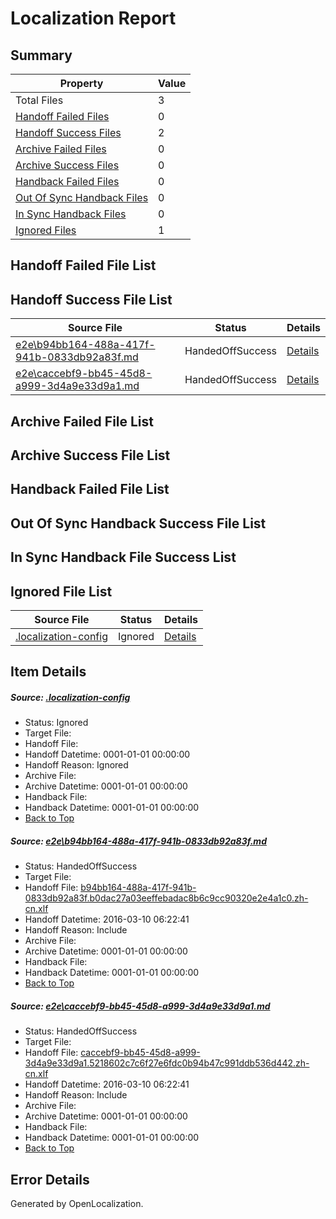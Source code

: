 # <a name='report-top'></a> Localization Report

## Summary
 Property | Value 
 -------- | ----- 
 Total Files | 3
[ Handoff Failed Files ](#handoff-failed-list)| 0
[ Handoff Success Files ](#handoff-success-list)| 2
[ Archive Failed Files ](#archive-failed-list)| 0
[ Archive Success Files ](#archive-success-list)| 0
[ Handback Failed Files ](#handback-failed-list)| 0
[ Out Of Sync Handback Files ](#outofsync-handback-success-list)| 0
[ In Sync Handback Files ](#insync-handback-success-list)| 0
[ Ignored Files ](#ignored-list)| 1

## <a name='handoff-failed-list'></a> Handoff Failed File List

## <a name='handoff-success-list'></a> Handoff Success File List
 Source File | Status | Details 
 ----------- | ------ | ------- 
 [e2e\b94bb164-488a-417f-941b-0833db92a83f.md](https://github.com/OpenLocalizationTest/oltest/blob/6a229bac22bbe0646f15b3ef1fb8533d71773a37/e2e/b94bb164-488a-417f-941b-0833db92a83f.md) | HandedOffSuccess | [Details](#714d6df0a2d84c47db25f663507bdef6adbc6c9a1)
 [e2e\caccebf9-bb45-45d8-a999-3d4a9e33d9a1.md](https://github.com/OpenLocalizationTest/oltest/blob/6a229bac22bbe0646f15b3ef1fb8533d71773a37/e2e/caccebf9-bb45-45d8-a999-3d4a9e33d9a1.md) | HandedOffSuccess | [Details](#3a675545388a2dc2cc11ad34fb3a2caf3c4681e62)

## <a name='archive-failed-list'></a> Archive Failed File List

## <a name='archive-success-list'></a> Archive Success File List

## <a name='handback-failed-list'></a> Handback Failed File List

## <a name='outofsync-handback-success-list'></a> Out Of Sync Handback Success File List

## <a name='insync-handback-success-list'></a> In Sync Handback File Success List

## <a name='ignored-list'></a> Ignored File List
 Source File | Status | Details 
 ----------- | ------ | ------- 
 [.localization-config](https://github.com/OpenLocalizationTest/oltest/blob/6a229bac22bbe0646f15b3ef1fb8533d71773a37/.localization-config) | Ignored | [Details](#66aca4b1c2f43b14ec41e0e427345df94af1d5e10)

## Item Details
##### <a name='66aca4b1c2f43b14ec41e0e427345df94af1d5e10'></a> Source: [.localization-config](https://github.com/OpenLocalizationTest/oltest/blob/6a229bac22bbe0646f15b3ef1fb8533d71773a37/.localization-config)
* Status: Ignored
* Target File: 
* Handoff File: 
* Handoff Datetime: 0001-01-01 00:00:00
* Handoff Reason: Ignored
* Archive File: 
* Archive Datetime: 0001-01-01 00:00:00
* Handback File: 
* Handback Datetime: 0001-01-01 00:00:00
* [Back to Top](#report-top)

##### <a name='714d6df0a2d84c47db25f663507bdef6adbc6c9a1'></a> Source: [e2e\b94bb164-488a-417f-941b-0833db92a83f.md](https://github.com/OpenLocalizationTest/oltest/blob/6a229bac22bbe0646f15b3ef1fb8533d71773a37/e2e/b94bb164-488a-417f-941b-0833db92a83f.md)
* Status: HandedOffSuccess
* Target File: 
* Handoff File: [b94bb164-488a-417f-941b-0833db92a83f.b0dac27a03eeffebadac8b6c9cc90320e2e4a1c0.zh-cn.xlf](https://github.com/OpenLocalizationTestOrg/olhandoff/blob/aff408a55324fc98cea2750e6b292623b2da0b26/ol-handoff/OpenLocalizationTestOrg/oltest.zh-cn/xinjiang/ht/b94bb164-488a-417f-941b-0833db92a83f.b0dac27a03eeffebadac8b6c9cc90320e2e4a1c0.zh-cn.xlf)
* Handoff Datetime: 2016-03-10 06:22:41
* Handoff Reason: Include
* Archive File: 
* Archive Datetime: 0001-01-01 00:00:00
* Handback File: 
* Handback Datetime: 0001-01-01 00:00:00
* [Back to Top](#report-top)

##### <a name='3a675545388a2dc2cc11ad34fb3a2caf3c4681e62'></a> Source: [e2e\caccebf9-bb45-45d8-a999-3d4a9e33d9a1.md](https://github.com/OpenLocalizationTest/oltest/blob/6a229bac22bbe0646f15b3ef1fb8533d71773a37/e2e/caccebf9-bb45-45d8-a999-3d4a9e33d9a1.md)
* Status: HandedOffSuccess
* Target File: 
* Handoff File: [caccebf9-bb45-45d8-a999-3d4a9e33d9a1.5218602c7c6f27e6fdc0b94b47c991ddb536d442.zh-cn.xlf](https://github.com/OpenLocalizationTestOrg/olhandoff/blob/aff408a55324fc98cea2750e6b292623b2da0b26/ol-handoff/OpenLocalizationTestOrg/oltest.zh-cn/xinjiang/ht/caccebf9-bb45-45d8-a999-3d4a9e33d9a1.5218602c7c6f27e6fdc0b94b47c991ddb536d442.zh-cn.xlf)
* Handoff Datetime: 2016-03-10 06:22:41
* Handoff Reason: Include
* Archive File: 
* Archive Datetime: 0001-01-01 00:00:00
* Handback File: 
* Handback Datetime: 0001-01-01 00:00:00
* [Back to Top](#report-top)


## Error Details

Generated by OpenLocalization.
